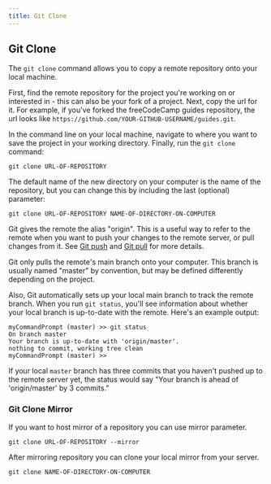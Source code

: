 ```yaml
---
title: Git Clone
---
```

## Git Clone

The `git clone` command allows you to copy a remote repository onto your local machine.

First, find the remote repository for the project you're working on or interested in - this can also be your fork of a project. Next, copy the url for it. For example, if you've forked the freeCodeCamp guides repository, the url looks like `https://github.com/YOUR-GITHUB-USERNAME/guides.git`.

In the command line on your local machine, navigate to where you want to save the project in your working directory. Finally, run the `git clone` command:

```shell
git clone URL-OF-REPOSITORY
```

The default name of the new directory on your computer is the name of the repository, but you can change this by including the last (optional) parameter:

```shell
git clone URL-OF-REPOSITORY NAME-OF-DIRECTORY-ON-COMPUTER
```

Git gives the remote the alias "origin". This is a useful way to refer to the remote when you want to push your changes to the remote server, or pull changes from it. See <a href='https://guide.freecodecamp.org/git/git-push/' target='_blank' rel='nofollow'>Git push</a> and <a href='https://guide.freecodecamp.org/git/git-pull/' target='_blank' rel='nofollow'>Git pull</a> for more details.

Git only pulls the remote's main branch onto your computer. This branch is usually named "master" by convention, but may be defined differently depending on the project.

Also, Git automatically sets up your local main branch to track the remote branch. When you run `git status`, you'll see information about whether your local branch is up-to-date with the remote. Here's an example output:

```shell
myCommandPrompt (master) >> git status
On branch master
Your branch is up-to-date with 'origin/master'.
nothing to commit, working tree clean
myCommandPrompt (master) >>
```

If your local `master` branch has three commits that you haven't pushed up to the remote server yet, the status would say "Your branch is ahead of 'origin/master' by 3 commits."

### Git Clone Mirror

If you want to host mirror of a repository you can use mirror parameter. 

```shell
git clone URL-OF-REPOSITORY --mirror
```

After mirroring repository you can clone your local mirror from your server.

```shell
git clone NAME-OF-DIRECTORY-ON-COMPUTER
```
